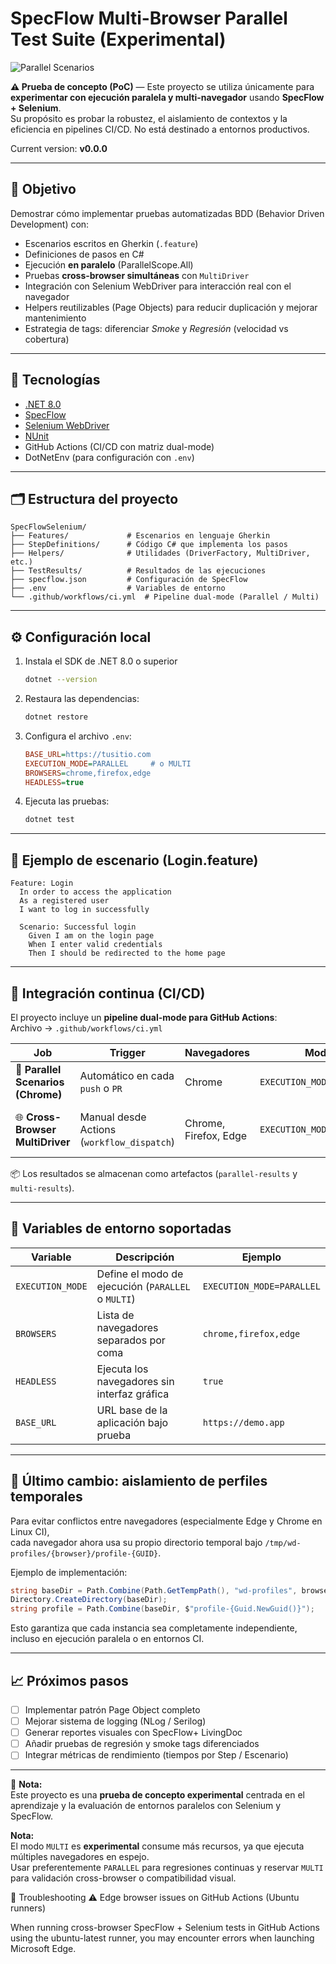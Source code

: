 ﻿# SpecFlow Multi-Browser Parallel Test Suite (Experimental)

![Parallel Scenarios](https://github.com/rubenlopez77/SpecFlowSelenium/actions/workflows/ci.yml/badge.svg)

**⚠️ Prueba de concepto (PoC)** — Este proyecto se utiliza únicamente para **experimentar con ejecución paralela y multi-navegador** usando **SpecFlow + Selenium**.  
Su propósito es probar la robustez, el aislamiento de contextos y la eficiencia en pipelines CI/CD. No está destinado a entornos productivos.

Current version: **v0.0.0**


---

## 🚀 Objetivo

Demostrar cómo implementar pruebas automatizadas BDD (Behavior Driven Development) con:

- Escenarios escritos en Gherkin (`.feature`)
- Definiciones de pasos en C#
- Ejecución **en paralelo** (ParallelScope.All)
- Pruebas **cross-browser simultáneas** con `MultiDriver`
- Integración con Selenium WebDriver para interacción real con el navegador
- Helpers reutilizables (Page Objects) para reducir duplicación y mejorar mantenimiento
- Estrategia de tags: diferenciar *Smoke* y *Regresión* (velocidad vs cobertura)

---

## 🧰 Tecnologías

- [.NET 8.0](https://dotnet.microsoft.com/)
- [SpecFlow](https://specflow.org/)
- [Selenium WebDriver](https://www.selenium.dev/)
- [NUnit](https://nunit.org/)
- GitHub Actions (CI/CD con matriz dual-mode)
- DotNetEnv (para configuración con `.env`)

---

## 🗂️ Estructura del proyecto

```
SpecFlowSelenium/
├── Features/             # Escenarios en lenguaje Gherkin
├── StepDefinitions/      # Código C# que implementa los pasos
├── Helpers/              # Utilidades (DriverFactory, MultiDriver, etc.)
├── TestResults/          # Resultados de las ejecuciones
├── specflow.json         # Configuración de SpecFlow
├── .env                  # Variables de entorno
└── .github/workflows/ci.yml  # Pipeline dual-mode (Parallel / Multi)
```

---

## ⚙️ Configuración local

1. Instala el SDK de .NET 8.0 o superior  
   ```bash
   dotnet --version
   ```

2. Restaura las dependencias:
   ```bash
   dotnet restore
   ```

3. Configura el archivo `.env`:
   ```ini
   BASE_URL=https://tusitio.com
   EXECUTION_MODE=PARALLEL     # o MULTI
   BROWSERS=chrome,firefox,edge
   HEADLESS=true
   ```

4. Ejecuta las pruebas:
   ```bash
   dotnet test
   ```

---

## 🧪 Ejemplo de escenario (Login.feature)

```gherkin
Feature: Login
  In order to access the application
  As a registered user
  I want to log in successfully

  Scenario: Successful login
    Given I am on the login page
    When I enter valid credentials
    Then I should be redirected to the home page
```

---

## 🔄 Integración continua (CI/CD)

El proyecto incluye un **pipeline dual-mode para GitHub Actions**:  
Archivo → `.github/workflows/ci.yml`

| Job | Trigger | Navegadores | Modo | Propósito |
|------|----------|--------------|--------|------------|
| 🧩 **Parallel Scenarios (Chrome)** | Automático en cada `push` o `PR` | Chrome | `EXECUTION_MODE=PARALLEL` | Validación rápida y ligera |
| 🌐 **Cross-Browser MultiDriver** | Manual desde Actions (`workflow_dispatch`) | Chrome, Firefox, Edge | `EXECUTION_MODE=MULTI` | Pruebas simultáneas cross-browser |

📦 Los resultados se almacenan como artefactos (`parallel-results` y `multi-results`).

---

## 🧩 Variables de entorno soportadas

| Variable | Descripción | Ejemplo |
|-----------|--------------|----------|
| `EXECUTION_MODE` | Define el modo de ejecución (`PARALLEL` o `MULTI`) | `EXECUTION_MODE=PARALLEL` |
| `BROWSERS` | Lista de navegadores separados por coma | `chrome,firefox,edge` |
| `HEADLESS` | Ejecuta los navegadores sin interfaz gráfica | `true` |
| `BASE_URL` | URL base de la aplicación bajo prueba | `https://demo.app` |

---

## 🔧 Último cambio: aislamiento de perfiles temporales

Para evitar conflictos entre navegadores (especialmente Edge y Chrome en Linux CI),  
cada navegador ahora usa su propio directorio temporal bajo `/tmp/wd-profiles/{browser}/profile-{GUID}`.

Ejemplo de implementación:

```csharp
string baseDir = Path.Combine(Path.GetTempPath(), "wd-profiles", browserName);
Directory.CreateDirectory(baseDir);
string profile = Path.Combine(baseDir, $"profile-{Guid.NewGuid()}");
```

Esto garantiza que cada instancia sea completamente independiente, incluso en ejecución paralela o en entornos CI.

---

## 📈 Próximos pasos

- [ ] Implementar patrón Page Object completo  
- [ ] Mejorar sistema de logging (NLog / Serilog)  
- [ ] Generar reportes visuales con SpecFlow+ LivingDoc  
- [ ] Añadir pruebas de regresión y smoke tags diferenciados  
- [ ] Integrar métricas de rendimiento (tiempos por Step / Escenario)

---

🧠 **Nota:**  
Este proyecto es una **prueba de concepto experimental** centrada en el aprendizaje y la evaluación de entornos paralelos con Selenium y SpecFlow.


**Nota:**  
El modo `MULTI` es **experimental** consume más recursos, ya que ejecuta múltiples navegadores en espejo.  
Usar preferentemente `PARALLEL` para regresiones continuas y reservar `MULTI` para validación cross-browser o compatibilidad visual.


🧰 Troubleshooting
⚠️ Edge browser issues on GitHub Actions (Ubuntu runners)

When running cross-browser SpecFlow + Selenium tests in GitHub Actions using the
ubuntu-latest runner, you may encounter errors when launching Microsoft Edge.
